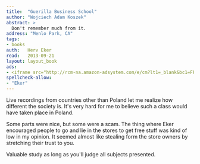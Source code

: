 ```yaml
---
title:	"Guerilla Business School"
author: "Wojciech Adam Koszek"
abstract: >
  Don't remember much from it.
address: "Menlo Park, CA"
tags:
- books
auth:	Herv Eker
read:	2013-09-21
layout: layout_book
ads:
- <iframe src="http://rcm-na.amazon-adsystem.com/e/cm?lt1=_blank&bc1=FFFFFF&IS2=1&bg1=FFFFFF&fc1=000000&lc1=FF0000&t=wkoszek-20&o=1&p=8&l=as4&m=amazon&f=ifr&ref=ss_til&asins=B001A9DM5A" style="width:120px;height:240px;" scrolling="no" marginwidth="0" marginheight="0" frameborder="0"></iframe>
spellcheck-allow:
- "Eker"
---
```


Live recordings from countries other than Poland let me realize how
different the society is. It's very hard for me to believe such a class
would have taken place in Poland.

Some parts were nice, but some were a scam. The thing where Eker encouraged
people to go and lie in the stores to get free stuff was kind of low in my
opinion. It seemed almost like stealing form the store owners by stretching
their trust to you.

Valuable study as long as you'll judge all subjects presented.
